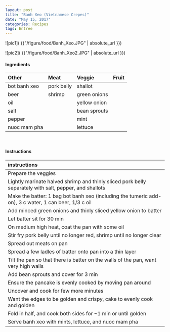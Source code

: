 ```yaml
---
layout: post
title: "Banh Xeo (Vietnamese Crepes)"
date: "May 15, 2017"
categories: Recipes
tags: Entree
---
```




![pic1]( {{"/figure/food/Banh_Xeo.JPG" | absolute_url }})

![pic2]( {{"/figure/food/Banh_Xeo2.JPG" | absolute_url }})




#### Ingredients

<table class = "presenttab">
 <thead>
  <tr>
   <th style="text-align:left;"> Other </th>
   <th style="text-align:left;"> Meat </th>
   <th style="text-align:left;"> Veggie </th>
   <th style="text-align:left;"> Fruit </th>
  </tr>
 </thead>
<tbody>
  <tr>
   <td style="text-align:left;"> bot banh xeo </td>
   <td style="text-align:left;"> pork belly </td>
   <td style="text-align:left;"> shallot </td>
   <td style="text-align:left;">  </td>
  </tr>
  <tr>
   <td style="text-align:left;"> beer </td>
   <td style="text-align:left;"> shrimp </td>
   <td style="text-align:left;"> green onions </td>
   <td style="text-align:left;">  </td>
  </tr>
  <tr>
   <td style="text-align:left;"> oil </td>
   <td style="text-align:left;">  </td>
   <td style="text-align:left;"> yellow onion </td>
   <td style="text-align:left;">  </td>
  </tr>
  <tr>
   <td style="text-align:left;"> salt </td>
   <td style="text-align:left;">  </td>
   <td style="text-align:left;"> bean sprouts </td>
   <td style="text-align:left;">  </td>
  </tr>
  <tr>
   <td style="text-align:left;"> pepper </td>
   <td style="text-align:left;">  </td>
   <td style="text-align:left;"> mint </td>
   <td style="text-align:left;">  </td>
  </tr>
  <tr>
   <td style="text-align:left;"> nuoc mam pha </td>
   <td style="text-align:left;">  </td>
   <td style="text-align:left;"> lettuce </td>
   <td style="text-align:left;">  </td>
  </tr>
</tbody>
</table>

<br>

#### Instructions

<table class = "presenttabnoh">
 <thead>
  <tr>
   <th style="text-align:left;"> instructions </th>
  </tr>
 </thead>
<tbody>
  <tr>
   <td style="text-align:left;"> Prepare the veggies </td>
  </tr>
  <tr>
   <td style="text-align:left;"> Lightly marinate halved shrimp and thinly sliced pork belly separately with salt, pepper, and shallots </td>
  </tr>
  <tr>
   <td style="text-align:left;"> Make the batter: 1 bag bot banh xeo (including the tumeric add-on), 3 c water, 1 can beer, 1/3 c oil </td>
  </tr>
  <tr>
   <td style="text-align:left;"> Add minced green onions and thinly sliced yellow onion to batter </td>
  </tr>
  <tr>
   <td style="text-align:left;"> Let batter sit for 30 min </td>
  </tr>
  <tr>
   <td style="text-align:left;"> On medium high heat, coat the pan with some oil </td>
  </tr>
  <tr>
   <td style="text-align:left;"> Stir fry pork belly until no longer red, shrimp until no longer clear </td>
  </tr>
  <tr>
   <td style="text-align:left;"> Spread out meats on pan </td>
  </tr>
  <tr>
   <td style="text-align:left;"> Spread a few ladles of batter onto pan into a thin layer </td>
  </tr>
  <tr>
   <td style="text-align:left;"> Tilt the pan so that there is batter on the walls of the pan, want very high walls </td>
  </tr>
  <tr>
   <td style="text-align:left;"> Add bean sprouts and cover for 3 min </td>
  </tr>
  <tr>
   <td style="text-align:left;"> Ensure the pancake is evenly cooked by moving pan around </td>
  </tr>
  <tr>
   <td style="text-align:left;"> Uncover and cook for few more minutes </td>
  </tr>
  <tr>
   <td style="text-align:left;"> Want the edges to be golden and crispy, cake to evenly cook and golden </td>
  </tr>
  <tr>
   <td style="text-align:left;"> Fold in half, and cook both sides for ~1 min or until golden </td>
  </tr>
  <tr>
   <td style="text-align:left;"> Serve banh xeo with mints, lettuce, and nuoc mam pha </td>
  </tr>
</tbody>
</table>

